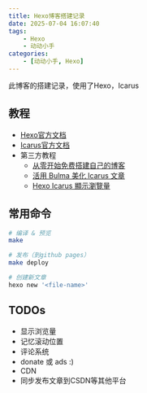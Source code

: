 ```yaml
---
title: Hexo博客搭建记录
date: 2025-07-04 16:07:40
tags:
    - Hexo
    - 动动小手
categories:
    - [动动小手, Hexo]
---
```


此博客的搭建记录，使用了Hexo，Icarus

<!-- more -->

## 教程

- [Hexo官方文档](https://hexo.io/zh-cn/)
- [Icarus官方文档](https://ppoffice.github.io/hexo-theme-icarus/tags/Icarus%E7%94%A8%E6%88%B7%E6%8C%87%E5%8D%97/)
- 第三方教程
    - [从零开始免费搭建自己的博客](https://yushuaige.github.io/categories/%E5%8D%9A%E5%AE%A2%E6%90%AD%E5%BB%BA/)
    - [活用 Bulma 美化 Icarus 文章](https://www.imaegoo.com/2020/icarus-with-bulma/)
    - [Hexo Icarus 顯示瀏覽量](https://www.howardsnotes.tw/hexo-view-count-how-to-record/)

## 常用命令

```bash
# 编译 & 预览
make

# 发布（到github pages）
make deploy

# 创建新文章
hexo new '<file-name>'
```

## TODOs

- 显示浏览量
- 记忆滚动位置
- 评论系统
- donate 或 ads :)
- CDN
- 同步发布文章到CSDN等其他平台

